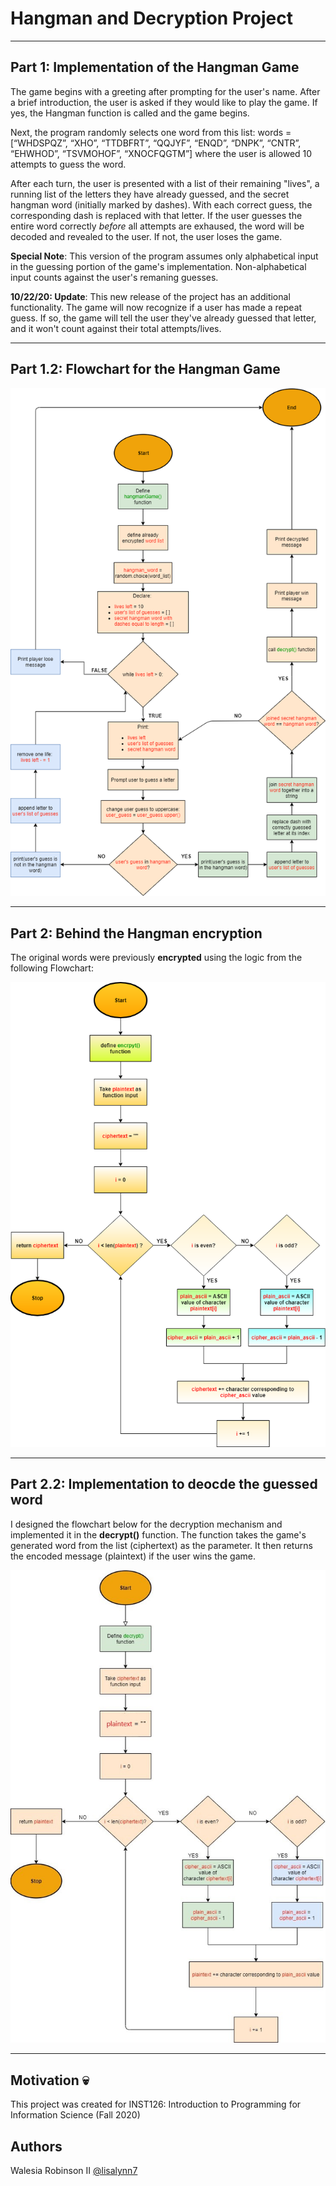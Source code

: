 # Hangman and Decryption Project
- - - - - - - - - - - -
## Part 1: Implementation of the Hangman Game

The game begins with a greeting after prompting for the user's name. After a brief introduction, the user is asked if they would like to play the game.
If yes, the Hangman function is called and the game begins.

Next, the program randomly selects one word from this list: words = [“WHDSPQZ”, “XHO”, “TTDBFRT”, “QQJYF”, “ENQD”, “DNPK”, “CNTR”, “EHWHOD”, “TSVMOHOF”, “XNOCFQGTM”]
where the user is allowed 10 attempts to guess the word. 

After each turn, the user is presented with a list of their remaining "lives", a running list of the letters they have already guessed, and the secret hangman word (initially marked by dashes). With each correct guess, the corresponding dash is replaced with that letter. If the user guesses the entire word correctly *before* all attempts are exhaused, the word will be decoded and revealed to the user. If not, the user loses the game.

**Special Note**: This version of the program assumes only alphabetical input in the guessing portion of the game's implementation. Non-alphabetical input counts against the user's remaning guesses.

**10/22/20: Update**: This new release of the project has an additional functionality. The game will now recognize if a user has made a repeat guess. If so, the game will tell the user they've already guessed that letter, and it won't count against their total attempts/lives.
- - - - - - - - - - - - - 
## Part 1.2: Flowchart for the Hangman Game

![flowchart](https://github.com/lisalynn7/hangman-and-decryption/blob/main/hangmangame.png)
- - - - - - - - - - - - - 
## Part 2: Behind the Hangman encryption
The original words were previously **encrypted** using the logic from the following Flowchart: 

![flowchart](https://github.com/lisalynn7/hangman-and-decryption/blob/main/encode.png)

- - - - - - - - - - - 
## Part 2.2: Implementation to deocde the guessed word
I designed the flowchart below for the decryption mechanism and implemented it in the **decrypt()** function. The function takes the game's generated word from the list (ciphertext) as the parameter. It then returns the encoded message (plaintext) if the user wins the game. 

![flowchart](https://github.com/lisalynn7/hangman-and-decryption/blob/main/decode.jpg)
- - - - - - 
## Motivation :skull:
This project was created for INST126: Introduction to Programming for Information Science (Fall 2020)

## Authors
Walesia Robinson II
[@lisalynn7](http://github.com/lisalynn7)
